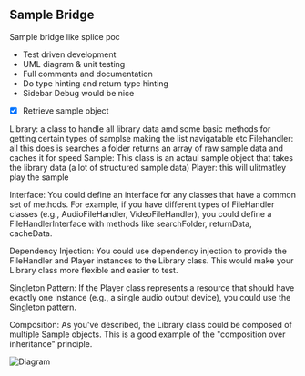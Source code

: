 ## Sample Bridge

Sample bridge like splice poc

- Test driven development
- UML diagram & unit testing
- Full comments and documentation 
- Do type hinting and return type hinting
- Sidebar Debug would be nice
- [x] Retrieve sample object


 
Library: a class to handle all library data amd some basic methods for getting certain types of samplse making the list navigatable etc
Filehandler: all this does is searches a folder returns an array of  raw sample data and caches it for speed
Sample: This class is an actaul sample object that takes the library data (a lot of structured sample data)
Player: this will ulitmatley play the sample 


Interface: You could define an interface for any classes that have a common set of methods. For example, if you have different types of FileHandler classes (e.g., AudioFileHandler, VideoFileHandler), you could define a FileHandlerInterface with methods like searchFolder, returnData, cacheData.

Dependency Injection: You could use dependency injection to provide the FileHandler and Player instances to the Library class. This would make your Library class more flexible and easier to test.
 
Singleton Pattern: If the Player class represents a resource that should have exactly one instance (e.g., a single audio output device), you could use the Singleton pattern.

Composition: As you've described, the Library class could be composed of multiple Sample objects. This is a good example of the "composition over inheritance" principle.

![Diagram](sample-bridge.dio)


 